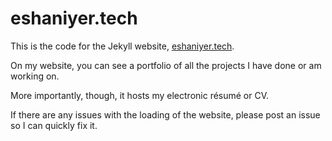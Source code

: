 # eshaniyer.tech

This is the code for the Jekyll website, [eshaniyer.tech](https://www.eshaniyer.tech/).

On my website, you can see a portfolio of all the projects I have done or am working on.

More importantly, though, it hosts my electronic résumé or CV.

If there are any issues with the loading of the website, please post an issue so I can quickly fix it.


